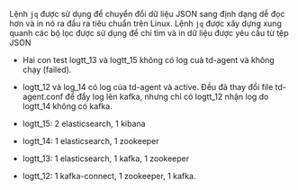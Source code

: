 Lệnh `jq` được sử dụng để chuyển đổi dữ liệu JSON sang định dạng dễ đọc hơn và in nó ra đầu ra tiêu chuẩn trên Linux. Lệnh `jq` được xây dựng xung quanh các bộ lọc được sử dụng để chỉ tìm và in dữ liệu được yêu cầu từ tệp JSON

- Hai con test logtt_13 và logtt_15 không có log cuả td-agent và không chạy (failed).
- logtt_12 và log_14 có log của td-agent và active. Đều đã thay đổi file td-agent.conf để đẩy log lên kafka, nhưng chỉ có logtt_12 nhận log do logtt_14 không có kafka.

- logtt_15: 2 elasticsearch, 1 kibana
- logtt_14: 1 elasticsearch, 1 zookeeper
- logtt_13: 1 elasticsearch, 1 kafka, 1 zookeeper
- logtt_12: 1 kafka-connect, 1 zookeeper, 1 kafka.